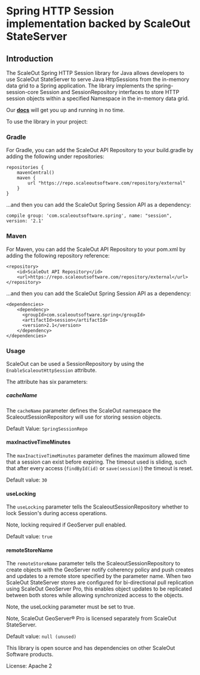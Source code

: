 # Spring HTTP Session implementation backed by ScaleOut StateServer

## Introduction

The ScaleOut Spring HTTP Session library for Java allows developers to use ScaleOut StateServer to serve Java HttpSessions from the in-memory data grid to a Spring application. The library implements the spring-session-core Session and SessionRepository interfaces to store HTTP session objects within a specified Namespace in the in-memory data grid. 

Our **[docs](https://scaleoutsoftware.github.io/SpringSessionProvider/index.html)** will get you up and running in no time. 

To use the library in your project:

### Gradle

For Gradle, you can add the ScaleOut API Repository to your build.gradle by adding the following under repositories: 

``` 
repositories {
    mavenCentral()
    maven {
        url "https://repo.scaleoutsoftware.com/repository/external"
    }
}
```

...and then you can add the ScaleOut Spring Session API as a dependency:

```
compile group: 'com.scaleoutsoftware.spring', name: "session", version: '2.1'
```

### Maven

For Maven, you can add the ScaleOut API Repository to your pom.xml by adding the following repository reference: 

```
<repository>
    <id>ScaleOut API Repository</id>
    <url>https://repo.scaleoutsoftware.com/repository/external</url>
</repository>
```

...and then you can add the ScaleOut Spring Session API as a dependency:

```
<dependencies>
	<dependency>
	  <groupId>com.scaleoutsoftware.spring</groupId>
	  <artifactId>session</artifactId>
	  <version>2.1</version>
	</dependency>
</dependencies>
```

### Usage

ScaleOut can be used a SessionRepository by using the ``` EnableScaleoutHttpSession ``` attribute.

The attribute has six parameters:

##### cacheName

The ``` cacheName ``` parameter defines the ScaleOut namespace the ScaleoutSessionRepository will use for storing session objects.

Default Value: ``` SpringSessionRepo ```

#### maxInactiveTimeMinutes

The ``` maxInactiveTimeMinutes ``` parameter defines the maximum allowed time that a session can exist before expiring. The timeout used is sliding, such that after every access (``` findById(id) ``` or ``` save(session) ```) the timeout is reset.

Default value: ``` 30 ```

#### useLocking

The ``` useLocking ``` parameter tells the ScaleoutSessionRepository whether to lock Session's during access operations.

Note, locking required if GeoServer pull enabled. 

Default value: ``` true ``` 

#### remoteStoreName

The ``` remoteStoreName ``` parameter tells the ScaleoutSessionRepository to create objects with the GeoServer notify coherency policy and push creates and updates to a remote store specified by the parameter name. When two ScaleOut StateServer stores are configured for bi-directional pull replication using ScaleOut GeoServer Pro, this enables object updates to be replicated between both stores while allowing synchronized access to the objects.

Note, the useLocking parameter must be set to true.

Note, ScaleOut GeoServer® Pro is licensed separately from ScaleOut StateServer.

Default value: ``` null (unused) ```

This library is open source and has dependencies on other ScaleOut 
Software products. 

License: Apache 2 